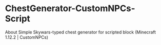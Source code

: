 # ChestGenerator-CustomNPCs-Script
 About Simple Skywars-typed chest generator for scripted block (Minecraft 1.12.2 | CustomNPCs)
